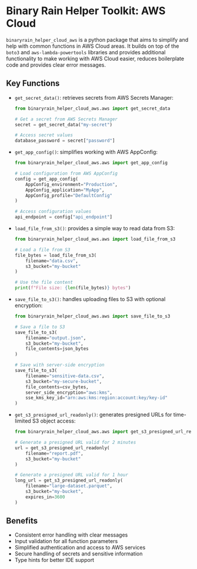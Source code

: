 # Binary Rain Helper Toolkit: AWS Cloud

`binaryrain_helper_cloud_aws` is a python package that aims to simplify and help with common functions in AWS Cloud areas. It builds on top of the `boto3` and `aws-lambda-powertools` libraries and provides additional functionality to make working with AWS Cloud easier, reduces boilerplate code and provides clear error messages.

## Key Functions

- `get_secret_data()`: retrieves secrets from AWS Secrets Manager:

  ```python
  from binaryrain_helper_cloud_aws.aws import get_secret_data

  # Get a secret from AWS Secrets Manager
  secret = get_secret_data("my-secret")

  # Access secret values
  database_password = secret["password"]
  ```

- `get_app_config()`: simplifies working with AWS AppConfig:

  ```python
  from binaryrain_helper_cloud_aws.aws import get_app_config

  # Load configuration from AWS AppConfig
  config = get_app_config(
      AppConfig_environment="Production",
      AppConfig_application="MyApp",
      AppConfig_profile="DefaultConfig"
  )

  # Access configuration values
  api_endpoint = config["api_endpoint"]
  ```

- `load_file_from_s3()`: provides a simple way to read data from S3:

  ```python
  from binaryrain_helper_cloud_aws.aws import load_file_from_s3

  # Load a file from S3
  file_bytes = load_file_from_s3(
      filename="data.csv",
      s3_bucket="my-bucket"
  )

  # Use the file content
  print(f"File size: {len(file_bytes)} bytes")
  ```

- `save_file_to_s3()`: handles uploading files to S3 with optional encryption:

  ```python
  from binaryrain_helper_cloud_aws.aws import save_file_to_s3

  # Save a file to S3
  save_file_to_s3(
      filename="output.json",
      s3_bucket="my-bucket",
      file_contents=json_bytes
  )

  # Save with server-side encryption
  save_file_to_s3(
      filename="sensitive-data.csv",
      s3_bucket="my-secure-bucket",
      file_contents=csv_bytes,
      server_side_encryption="aws:kms",
      sse_kms_key_id="arn:aws:kms:region:account:key/key-id"
  )
  ```

- `get_s3_presigned_url_readonly()`: generates presigned URLs for time-limited S3 object access:

  ```python
  from binaryrain_helper_cloud_aws.aws import get_s3_presigned_url_readonly

  # Generate a presigned URL valid for 2 minutes
  url = get_s3_presigned_url_readonly(
      filename="report.pdf",
      s3_bucket="my-bucket"
  )

  # Generate a presigned URL valid for 1 hour
  long_url = get_s3_presigned_url_readonly(
      filename="large-dataset.parquet",
      s3_bucket="my-bucket",
      expires_in=3600
  )
  ```

## Benefits

- Consistent error handling with clear messages
- Input validation for all function parameters
- Simplified authentication and access to AWS services
- Secure handling of secrets and sensitive information
- Type hints for better IDE support
